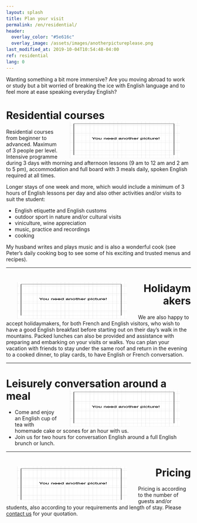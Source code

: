 ```yaml
---
layout: splash
title: Plan your visit
permalink: /en/residential/
header:
  overlay_color: "#5e616c"
  overlay_image: /assets/images/anotherpictureplease.png
last_modified_at: 2019-10-04T10:54:48-04:00
ref: residential
lang: 0
---
```


Wanting something a bit more immersive? 
Are you moving abroad to work or study but a bit worried of breaking the ice with English language and to feel more at ease speaking everyday English? 


# Residential courses <img style="float: right;" src="/assets/images/anotherpictureplease.png" width="300" height="100" hspace="30">

Residential courses from beginner to advanced.  Maximum of 3 people per level.  Intensive programme during 3 days with morning and afternoon lessons (9 am to 12 am and 2 am to 5 pm), accommodation and full board with 3 meals daily, spoken English required at all times.  

Longer stays of one week and more, which would include a minimum of 3 hours of English lessons per day and also other activities and/or visits to suit the student: 
- English etiquette and English customs
- outdoor sport in nature and/or cultural visits  
- viniculture, wine appreciation
- music, practice and recordings
- cooking

My husband writes and plays music and is also a wonderful cook (see Peter’s daily cooking bog to see some of his exciting and trusted menus and recipes).

---

<div style="text-align: right"> <h1 id="brunch"> <img style="float: left;" src="/assets/images/anotherpictureplease.png" width="300" height="100" hspace="30"> Holidaymakers </h1> </div> 

We are also happy to accept holidaymakers, for both French and English visitors, who wish to have a good English breakfast before starting out on their day’s walk in the mountains.  Packed lunches can also be provided and assistance with preparing and embarking on your visits or walks.  You can plan your vacation with friends to stay under the same roof and return in the evening to a cooked dinner, to play cards, to have English or French conversation.

---

# Leisurely conversation around a meal <img style="float: right;" src="/assets/images/anotherpictureplease.png" width="300" height="100" hspace="30">

- Come and enjoy an English cup of tea with homemade cake or scones for an hour with us. 
- Join us for two hours for conversation English around a full English brunch or lunch.



---

<div style="text-align: right"> <h1 id="brunch"> <img style="float: left;" src="/assets/images/anotherpictureplease.png" width="300" height="100" hspace="30"> Pricing </h1> </div> 
  
Pricing is according to the number of guests and/or students, also according to your requirements and length of stay.  Please [contact us](/contact/) for your quotation.
